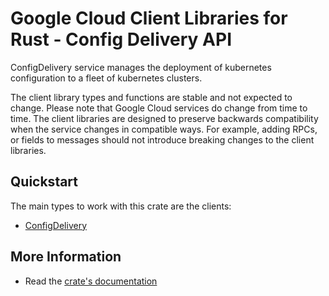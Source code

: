 # Google Cloud Client Libraries for Rust - Config Delivery API

<!-- Code generated by sidekick. DO NOT EDIT. -->


ConfigDelivery service manages the deployment of kubernetes configuration
to a fleet of kubernetes clusters.

The client library types and functions are stable and not expected to change.
Please note that Google Cloud services do change from time to time. The client
libraries are designed to preserve backwards compatibility when the service
changes in compatible ways. For example, adding RPCs, or fields to messages
should not introduce breaking changes to the client libraries.

## Quickstart

The main types to work with this crate are the clients:

- [ConfigDelivery]

## More Information

- Read the [crate's documentation](https://docs.rs/google-cloud-configdelivery-v1/latest/google-cloud-configdelivery-v1)

[ConfigDelivery]: https://docs.rs/google-cloud-configdelivery-v1/latest/google_cloud_configdelivery_v1/client/struct.ConfigDelivery.html
